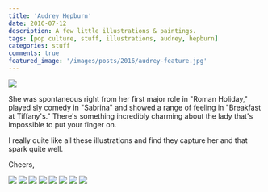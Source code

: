 ```yaml
---
title: 'Audrey Hepburn'
date: 2016-07-12
description: A few little illustrations & paintings.
tags: [pop culture, stuff, illustrations, audrey, hepburn]
categories: stuff
comments: true
featured_image: '/images/posts/2016/audrey-feature.jpg'
---
```


![](/images/posts/2016/audrey.jpg)

She was spontaneous right from her first major role in "Roman Holiday," played sly comedy in "Sabrina" and showed a range of feeling in "Breakfast at Tiffany's." There's something incredibly charming about the lady that's impossible to put your finger on.

I really quite like all these illustrations and find they capture her and that spark quite well.

Cheers,

<div class="gallery" data-columns="3">
	<img src="/images/posts/2016/audrey-1.jpg">
	<img src="/images/posts/2016/audrey-2.jpg">
	<img src="/images/posts/2016/audrey-3.jpg">
	<img src="/images/posts/2016/audrey-4.jpg">
	<img src="/images/posts/2016/audrey-5.jpg">
	<img src="/images/posts/2016/audrey-6.jpg">
	<img src="/images/posts/2016/audrey-7.jpg">
	<img src="/images/posts/2016/audrey-8.jpg">
</div>